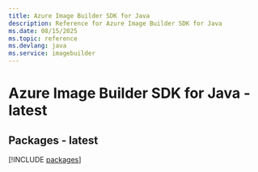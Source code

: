 ```yaml
---
title: Azure Image Builder SDK for Java
description: Reference for Azure Image Builder SDK for Java
ms.date: 08/15/2025
ms.topic: reference
ms.devlang: java
ms.service: imagebuilder
---
```

# Azure Image Builder SDK for Java - latest
## Packages - latest
[!INCLUDE [packages](image-builder-index.md)]